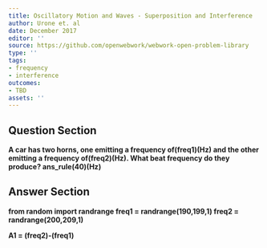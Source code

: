 ```yaml
---
title: Oscillatory Motion and Waves - Superposition and Interference
author: Urone et. al
date: December 2017
editor: ''
source: https://github.com/openwebwork/webwork-open-problem-library
type: ''
tags:
- frequency
- interference
outcomes:
- TBD
assets: ''
---
```


## Question Section 

<b>
A car has two horns, one emitting a frequency of(freq1)(Hz) and the other emitting a frequency of(freq2)(Hz). What beat frequency do they produce?
ans_rule(40)(Hz)



## Answer Section

from random import randrange
freq1 = randrange(190,199,1)
freq2 = randrange(200,209,1)

A1 = (freq2)-(freq1)